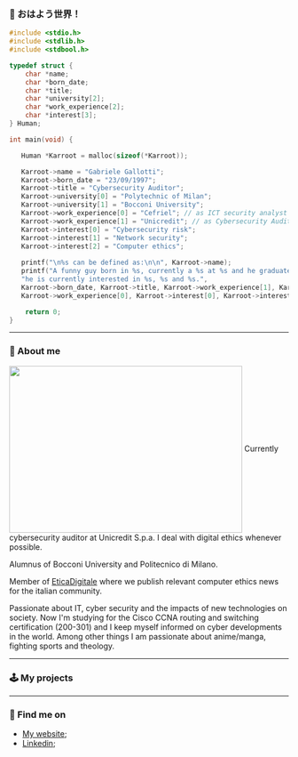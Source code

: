 ### 👋 おはよう世界！

```C
#include <stdio.h>
#include <stdlib.h>
#include <stdbool.h>

typedef struct {
    char *name;
    char *born_date;
    char *title;
    char *university[2];
    char *work_experience[2];
    char *interest[3];
} Human;

int main(void) {

   Human *Karroot = malloc(sizeof(*Karroot));

   Karroot->name = "Gabriele Gallotti";
   Karroot->born_date = "23/09/1997";
   Karroot->title = "Cybersecurity Auditor";
   Karroot->university[0] = "Polytechnic of Milan";
   Karroot->university[1] = "Bocconi University";
   Karroot->work_experience[0] = "Cefriel"; // as ICT security analyst & developer 
   Karroot->work_experience[1] = "Unicredit"; // as Cybersecurity Auditor
   Karroot->interest[0] = "Cybersecurity risk";
   Karroot->interest[1] = "Network security";
   Karroot->interest[2] = "Computer ethics";
   
   printf("\n%s can be defined as:\n\n", Karroot->name);
   printf("A funny guy born in %s, currently a %s at %s and he graduated at both %s and %s while working as intern at %s and"
   "he is currently interested in %s, %s and %s.",
   Karroot->born_date, Karroot->title, Karroot->work_experience[1], Karroot->university[0], Karroot->university[1],
   Karroot->work_experience[0], Karroot->interest[0], Karroot->interest[1], Karroot->interest[2]);

    return 0;
}

```

---

### 🧐 About me

<img align='center' src="https://i.kym-cdn.com/photos/images/original/000/948/102/01a.gif" width="420" height="300">
Currently cybersecurity auditor at Unicredit S.p.a. 
I deal with digital ethics whenever possible.

Alumnus of Bocconi University and Politecnico di Milano.

Member of [EticaDigitale](https://t.me/EticaDigitaleChannel) where we publish relevant computer ethics news for the italian community.

Passionate about IT, cyber security and the impacts of new technologies on society.
Now I'm studying for the Cisco CCNA routing and switching certification (200-301) and I keep myself informed on cyber developments in the world.
Among other things I am passionate about anime/manga, fighting sports and theology.

---

### 🕹️ My projects

---

### 🔦 Find me on
- [My website](https://karroot.github.io);
- [Linkedin](https://www.linkedin.com/in/gabriele-gallotti/);

<!---
karroot/karroot is a ✨ special ✨ repository because its `README.md` (this file) appears on your GitHub profile.
You can click the Preview link to take a look at your changes.
Here are some ideas to get you started:

- 🔭 I’m currently working on ...
- 🌱 I’m currently learning ...
- 👯 I’m looking to collaborate on ...
- 🤔 I’m looking for help with ...
- 💬 Ask me about ...
- 📫 How to reach me: ...
- 😄 Pronouns: ...
- ⚡ Fun fact: ...
--->
